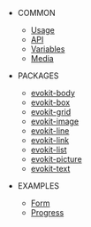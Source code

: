 * COMMON

  * [Usage](/common/usage.md)
  * [API](/base/api.md)
  * [Variables](/base/variables.md)
  * [Media](/base/media.md)

* PACKAGES
  * [evokit-body](packages/evokit-body/)
  * [evokit-box](packages/evokit-box/)
  * [evokit-grid](packages/evokit-grid/)
  * [evokit-image](packages/evokit-image/)
  * [evokit-line](packages/evokit-line/)
  * [evokit-link](packages/evokit-link/)
  * [evokit-list](packages/evokit-list/)
  * [evokit-picture](packages/evokit-picture/)
  * [evokit-text](packages/evokit-text/)

* EXAMPLES

  * [Form](complex/form.md)
  * [Progress](complex/progress.md)
  <!-- * [Card](complex/card.md) -->
